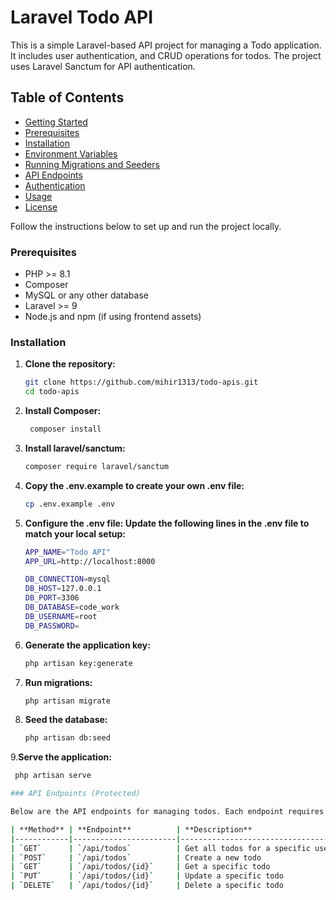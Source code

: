 # Laravel Todo API

This is a simple Laravel-based API project for managing a Todo application. It includes user authentication, and CRUD operations for todos. The project uses Laravel Sanctum for API authentication.

## Table of Contents
- [Getting Started](#getting-started)
- [Prerequisites](#prerequisites)
- [Installation](#installation)
- [Environment Variables](#environment-variables)
- [Running Migrations and Seeders](#running-migrations-and-seeders)
- [API Endpoints](#api-endpoints)
- [Authentication](#authentication)
- [Usage](#usage)
- [License](#license)


Follow the instructions below to set up and run the project locally.

### Prerequisites
- PHP >= 8.1
- Composer
- MySQL or any other database
- Laravel >= 9
- Node.js and npm (if using frontend assets)

### Installation

1. **Clone the repository:**
   ```bash
   git clone https://github.com/mihir1313/todo-apis.git
   cd todo-apis
   

2. **Install Composer:**
   ```bash
    composer install
   
3. **Install laravel/sanctum:**
   ```bash
   composer require laravel/sanctum
4. **Copy the .env.example to create your own .env file:**
     ```bash
    cp .env.example .env
5. **Configure the .env file: Update the following lines in the .env file to match your local setup:**
     ```bash
    APP_NAME="Todo API"
    APP_URL=http://localhost:8000

    DB_CONNECTION=mysql
    DB_HOST=127.0.0.1
    DB_PORT=3306
    DB_DATABASE=code_work
    DB_USERNAME=root
    DB_PASSWORD=
6. **Generate the application key:**
     ```bash
    php artisan key:generate
7. **Run migrations:**
    ```bash
    php artisan migrate
8. **Seed the database:**
     ```bash
    php artisan db:seed
9.**Serve the application:**
   ```bash
    php artisan serve

### API Endpoints (Protected)

Below are the API endpoints for managing todos. Each endpoint requires user authentication via Laravel Sanctum.

| **Method** | **Endpoint**          | **Description**                  |
|------------|-----------------------|----------------------------------|
| `GET`      | `/api/todos`          | Get all todos for a specific user|
| `POST`     | `/api/todos`          | Create a new todo                |
| `GET`      | `/api/todos/{id}`     | Get a specific todo              |
| `PUT`      | `/api/todos/{id}`     | Update a specific todo           |
| `DELETE`   | `/api/todos/{id}`     | Delete a specific todo           |

